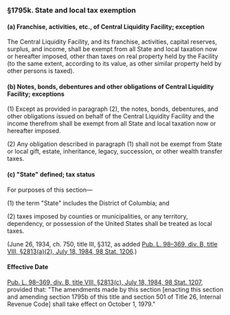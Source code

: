 ### §1795k. State and local tax exemption ###

[]()

#### (a) Franchise, activities, etc., of Central Liquidity Facility; exception ####

The Central Liquidity Facility, and its franchise, activities, capital reserves, surplus, and income, shall be exempt from all State and local taxation now or hereafter imposed, other than taxes on real property held by the Facility (to the same extent, according to its value, as other similar property held by other persons is taxed).

[]()

#### (b) Notes, bonds, debentures and other obligations of Central Liquidity Facility; exceptions ####

[]()

(1) Except as provided in paragraph (2), the notes, bonds, debentures, and other obligations issued on behalf of the Central Liquidity Facility and the income therefrom shall be exempt from all State and local taxation now or hereafter imposed.

[]()

(2) Any obligation described in paragraph (1) shall not be exempt from State or local gift, estate, inheritance, legacy, succession, or other wealth transfer taxes.

[]()

#### (c) "State" defined; tax status ####

For purposes of this section—

[]()

(1) the term "State" includes the District of Columbia; and

[]()

(2) taxes imposed by counties or municipalities, or any territory, dependency, or possession of the United States shall be treated as local taxes.

(June 26, 1934, ch. 750, title III, §312, as added [Pub. L. 98–369, div. B, title VIII, §2813(a)(2), July 18, 1984, 98 Stat. 1206](/statviewer.htm?volume=98&page=1206).)

#### Effective Date ####

[Pub. L. 98–369, div. B, title VIII, §2813(c), July 18, 1984, 98 Stat. 1207](/statviewer.htm?volume=98&page=1207), provided that: "The amendments made by this section [enacting this section and amending section 1795b of this title and section 501 of Title 26, Internal Revenue Code] shall take effect on October 1, 1979."